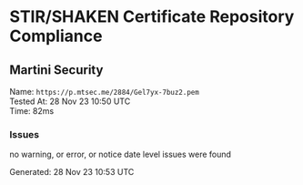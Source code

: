 # STIR/SHAKEN Certificate Repository Compliance

## Martini Security

Name: `https://p.mtsec.me/2884/Gel7yx-7buz2.pem`\
Tested At: 28 Nov 23 10:50 UTC\
Time: 82ms

### Issues

no warning, or error, or notice date level issues were found

Generated: 28 Nov 23 10:53 UTC